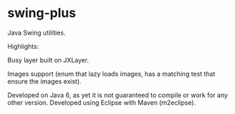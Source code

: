 swing-plus
==========

Java Swing utilities.

Highlights:

Busy layer built on JXLayer.

Images support (enum that lazy loads images, has a matching test that ensure the images exist).

Developed on Java 6, as yet it is not guaranteed to compile or work for any other version.
Developed using Eclipse with Maven (m2eclipse).
